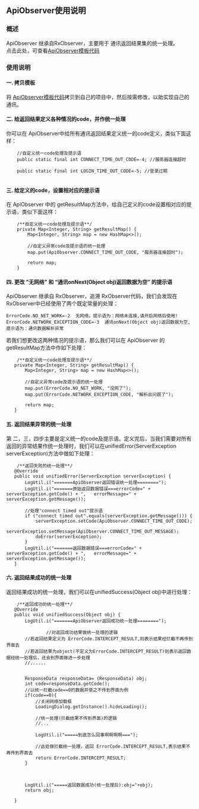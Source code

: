 ## ApiObserver使用说明

### 概述
ApiObserver 继承自RxObserver，主要用于 通讯返回结果集的统一处理。  
点击此处，可查看[ApiObserver模板代码](https://github.com/ShaoqiangPei/RetroHttp/blob/master/RetroHttp/httplibrary/src/main/java/com/httplibrary/httpApp/ApiObserver.java)

### 使用说明
#### 一. 拷贝模板
将 [ApiObserver模板代码](https://github.com/ShaoqiangPei/RetroHttp/blob/master/RetroHttp/httplibrary/src/main/java/com/httplibrary/httpApp/ApiObserver.java)拷贝到自己的项目中，然后按需修改，以助实现自己的通讯。
#### 二. 给返回结果定义各种情况的code，并作统一处理
你可以在 ApiObserver中给所有通讯返回结果定义统一的code定义，类似下面这样：
```
    //自定义统一code处理及提示语
    public static final int CONNECT_TIME_OUT_CODE=-4; //服务器连接超时
    
    public static final int LOGIN_TIME_OUT_CODE=-5; //登录过期
    
```
#### 三. 给定义的code，设置相对应的提示语
在 ApiObserver 中的 getResultMap方法中，给自己定义的code设置相对应的提示语，类似下面这样：
```
    /**自定义统一code处理及提示语**/
    private Map<Integer, String> getResultMap() {
        Map<Integer, String> map = new HashMap<>();

        //自定义异常code及提示语的统一处理
        map.put(ApiObserver.CONNECT_TIME_OUT_CODE, "服务器连接超时");

        return map;
    }
```
#### 四. 更改 "无网络" 和 “通讯onNext(Object obj)返回数据为空” 的提示语
 ApiObserver 继承自 RxObserver，追溯 RxObserver代码，我们会发现在RxObserver中已经使用了两个既定常量的处理：
 ```
 ErrorCode.NO_NET_WORK=-2  无网络，提示语为：网络未连接,请开启网络后使用!
 ErrorCode.NETWORK_EXCEPTION_CODE=-3  通讯onNext(Object obj)返回数据为空,提示语为：通讯数据解析异常
 ```
 若我们想更改这两种情况的提示语，那么我们可以在 ApiObserver 的  getResultMap方法中作如下处理：
 ```
     /**自定义统一code处理及提示语**/
    private Map<Integer, String> getResultMap() {
        Map<Integer, String> map = new HashMap<>();

        //自定义异常code及提示语的统一处理
        map.put(ErrorCode.NO_NET_WORK, "没网了");
        map.put(ErrorCode.NETWORK_EXCEPTION_CODE, "解析出问题了");

        return map;
    }
 ```
 #### 五. 返回结果异常的统一处理
 第 二，三，四步主要是定义统一的code及提示语。定义完后，当我们需要对所有返回的异常结果作统一处理时，我们可以在unifiedError(ServerException serverException)方法中做如下处理：
 ```
     /**返回失败的统一处理**/
    @Override
    public void unifiedError(ServerException serverException) {
        LogUtil.i("=======ApiObserver返回错误统一处理========");
        LogUtil.i("=======原始返回数据错误===errorCode=" + serverException.getCode() + ",   errorMessage=" + serverException.getMessage());
        
        //处理"connect timed out"提示语
        if ("connect timed out".equals(serverException.getMessage())) {
            serverException.setCode(ApiObserver.CONNECT_TIME_OUT_CODE);
            serverException.setMessage(ApiObserver.CONNECT_TIME_OUT_MESSAGE);
            doError(serverException);
        }
        LogUtil.i("=======返回数据错误===errorCode=" + serverException.getCode() + ",   errorMessage=" + serverException.getMessage());
    }
 ```
 #### 六. 返回结果成功的统一处理
 返回结果成功的统一处理，我们可以在unifiedSuccess(Object obj)中进行处理：
 ```
     /**返回成功的统一处理**/
    @Override
    public void unifiedSuccess(Object obj) {
        LogUtil.i("=======ApiObserver返回成功统一处理========");
        
                //对返回成功结果做统一处理的逻辑
        //若返回结果定义为 ErrorCode.INTERCEPT_RESULT,则表示结果经拦截不再传到界面去
        //若返回结果为object(不定义为ErrorCode.INTERCEPT_RESULT)则表示返回数据经统一处理后，还会到界面做进一步处理
        //......


        ResponseData responseData= (ResponseData) obj;
        int code=responseData.getCode();
        //以统一拦截code==0的数据并使之不传到界面为例
        if(code==0){
            //关闭网络加载框
            LoadingDialog.getInstance().hideLoading();

            //统一处理(拦截结果不传到界面)的逻辑
            //...

            LogUtil.i("=====到底怎么回事啊啊啊啊===");

            //此处做拦截统一处理，返回 ErrorCode.INTERCEPT_RESULT,表示结果不再传到界面去
            return ErrorCode.INTERCEPT_RESULT;
        }



        LogUtil.i("=====返回数据成功(统一处理后):obj="+obj);
        return obj;

    }
 ```


